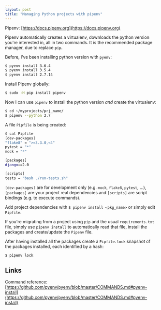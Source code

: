 ```yaml
---
layout: post
title: "Managing Python projects with pipenv"
---
```


Pipenv: [https://docs.pipenv.org](https://docs.pipenv.org)

Pipenv automatically creates a virtualenv, downloads the python version you're interested in, all in two commands. It is the recommended package manager, due to replace `pip`.

Before, I've been installing python version with `pyenv`:
``` bash
$ pyenv install 3.6.4
$ pyenv install 3.5.4
$ pyenv install 2.7.14
```

Install Pipenv globally:
``` bash
$ sudo -H pip install pipenv
```

Now I can use `pipenv` to install the python version *and* create the virtualenv:
``` bash
$ cd ~/myprojects/prj_name/
$ pipenv --python 2.7
```

A file `Pipfile` is being created:
``` bash
$ cat Pipfile
[dev-packages]
"flake8" = ">=3.3.0,<4"
pytest = "*"
mock = "*"

[packages]
django==2.0

[scripts]
tests = "bash ./run-tests.sh"
```

`[dev-packages]` are for development only (e.g. `mock`, `flake8`, `pytest`, ...), `[packages]` are your project real dependencies and `[scripts]` are script bindings (e.g. to execute commands).

Add project dependencies with `$ pipenv install <pkg_name>` or simply edit `Pipfile`.

If you're migrating from a project using `pip` and the usual `requirements.txt` file, simply use `pipenv install` to automatically read that file, install the packages and create/update the `Pipenv` file.

After having installed all the packages create a `Pipfile.lock` snapshot of the packages installed, each identified by a hash:
``` bash
$ pipenv lock
```

## Links

Command reference: [https://github.com/pyenv/pyenv/blob/master/COMMANDS.md#pyenv-install](https://github.com/pyenv/pyenv/blob/master/COMMANDS.md#pyenv-install)
